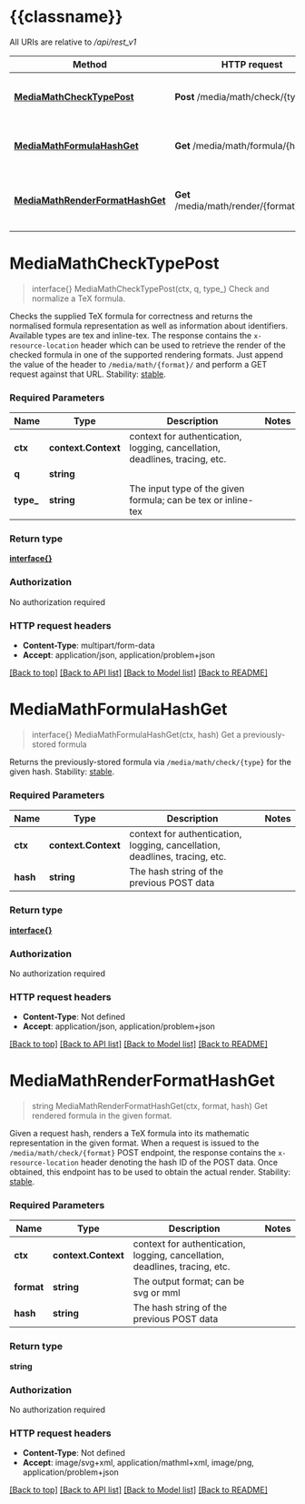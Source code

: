 # {{classname}}

All URIs are relative to */api/rest_v1*

Method | HTTP request | Description
------------- | ------------- | -------------
[**MediaMathCheckTypePost**](MathApi.md#MediaMathCheckTypePost) | **Post** /media/math/check/{type} | Check and normalize a TeX formula.
[**MediaMathFormulaHashGet**](MathApi.md#MediaMathFormulaHashGet) | **Get** /media/math/formula/{hash} | Get a previously-stored formula
[**MediaMathRenderFormatHashGet**](MathApi.md#MediaMathRenderFormatHashGet) | **Get** /media/math/render/{format}/{hash} | Get rendered formula in the given format.

# **MediaMathCheckTypePost**
> interface{} MediaMathCheckTypePost(ctx, q, type_)
Check and normalize a TeX formula.

Checks the supplied TeX formula for correctness and returns the normalised formula representation as well as information about identifiers. Available types are tex and inline-tex. The response contains the `x-resource-location` header which can be used to retrieve the render of the checked formula in one of the supported rendering formats. Just append the value of the header to `/media/math/{format}/` and perform a GET request against that URL.  Stability: [stable](https://www.mediawiki.org/wiki/API_versioning#Stable). 

### Required Parameters

Name | Type | Description  | Notes
------------- | ------------- | ------------- | -------------
 **ctx** | **context.Context** | context for authentication, logging, cancellation, deadlines, tracing, etc.
  **q** | **string**|  | 
  **type_** | **string**| The input type of the given formula; can be tex or inline-tex | 

### Return type

[**interface{}**](interface{}.md)

### Authorization

No authorization required

### HTTP request headers

 - **Content-Type**: multipart/form-data
 - **Accept**: application/json, application/problem+json

[[Back to top]](#) [[Back to API list]](../README.md#documentation-for-api-endpoints) [[Back to Model list]](../README.md#documentation-for-models) [[Back to README]](../README.md)

# **MediaMathFormulaHashGet**
> interface{} MediaMathFormulaHashGet(ctx, hash)
Get a previously-stored formula

Returns the previously-stored formula via `/media/math/check/{type}` for the given hash.  Stability: [stable](https://www.mediawiki.org/wiki/API_versioning#Stable). 

### Required Parameters

Name | Type | Description  | Notes
------------- | ------------- | ------------- | -------------
 **ctx** | **context.Context** | context for authentication, logging, cancellation, deadlines, tracing, etc.
  **hash** | **string**| The hash string of the previous POST data | 

### Return type

[**interface{}**](interface{}.md)

### Authorization

No authorization required

### HTTP request headers

 - **Content-Type**: Not defined
 - **Accept**: application/json, application/problem+json

[[Back to top]](#) [[Back to API list]](../README.md#documentation-for-api-endpoints) [[Back to Model list]](../README.md#documentation-for-models) [[Back to README]](../README.md)

# **MediaMathRenderFormatHashGet**
> string MediaMathRenderFormatHashGet(ctx, format, hash)
Get rendered formula in the given format.

Given a request hash, renders a TeX formula into its mathematic representation in the given format. When a request is issued to the `/media/math/check/{format}` POST endpoint, the response contains the `x-resource-location` header denoting the hash ID of the POST data. Once obtained, this endpoint has to be used to obtain the actual render.  Stability: [stable](https://www.mediawiki.org/wiki/API_versioning#Stable). 

### Required Parameters

Name | Type | Description  | Notes
------------- | ------------- | ------------- | -------------
 **ctx** | **context.Context** | context for authentication, logging, cancellation, deadlines, tracing, etc.
  **format** | **string**| The output format; can be svg or mml | 
  **hash** | **string**| The hash string of the previous POST data | 

### Return type

**string**

### Authorization

No authorization required

### HTTP request headers

 - **Content-Type**: Not defined
 - **Accept**: image/svg+xml, application/mathml+xml, image/png, application/problem+json

[[Back to top]](#) [[Back to API list]](../README.md#documentation-for-api-endpoints) [[Back to Model list]](../README.md#documentation-for-models) [[Back to README]](../README.md)

